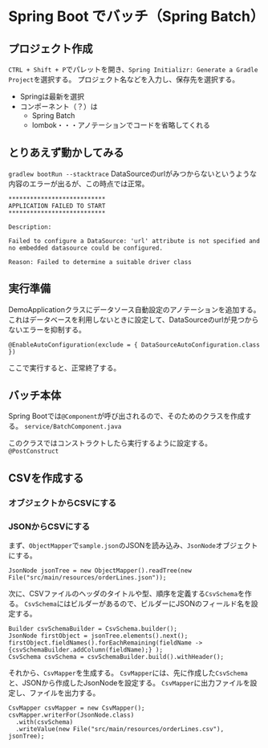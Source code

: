 # Spring Boot でバッチ（Spring Batch）

## プロジェクト作成

`CTRL + Shift + P`でパレットを開き、`Spring Initializr: Generate a Gradle Project`を選択する。
プロジェクト名などを入力し、保存先を選択する。

- Springは最新を選択
- コンポーネント（？）は
    - Spring Batch
    - lombok・・・アノテーションでコードを省略してくれる

## とりあえず動かしてみる
`gradlew bootRun --stacktrace`
DataSourceのurlがみつからないというような内容のエラーが出るが、この時点では正常。
```
***************************
APPLICATION FAILED TO START
***************************

Description:

Failed to configure a DataSource: 'url' attribute is not specified and no embedded datasource could be configured.

Reason: Failed to determine a suitable driver class
```

## 実行準備

DemoApplicationクラスにデータソース自動設定のアノテーションを追加する。
これはデータベースを利用しないときに設定して、DataSourceのurlが見つからないエラーを抑制する。

`@EnableAutoConfiguration(exclude = { DataSourceAutoConfiguration.class })`

ここで実行すると、正常終了する。

## バッチ本体

Spring Bootでは`@Component`が呼び出されるので、そのためのクラスを作成する。
`service/BatchComponent.java`

このクラスではコンストラクトしたら実行するように設定する。
`@PostConstruct`

## CSVを作成する

### オブジェクトからCSVにする


### JSONからCSVにする

まず、`ObjectMapper`で`sample.json`のJSONを読み込み、`JsonNode`オブジェクトにする。

```
JsonNode jsonTree = new ObjectMapper().readTree(new File("src/main/resources/orderLines.json"));
```

次に、CSVファイルのヘッダのタイトルや型、順序を定義する`CsvSchema`を作る。
`CsvSchema`にはビルダーがあるので、ビルダーにJSONのフィールド名を設定する。

```
Builder csvSchemaBuilder = CsvSchema.builder();
JsonNode firstObject = jsonTree.elements().next();
firstObject.fieldNames().forEachRemaining(fieldName -> {csvSchemaBuilder.addColumn(fieldName);} );
CsvSchema csvSchema = csvSchemaBuilder.build().withHeader();
```

それから、`CsvMapper`を生成する。
`CsvMapper`には、先に作成した`CsvSchema`と、JSONから作成したJsonNodeを設定する。
`CsvMapper`に出力ファイルを設定し、ファイルを出力する。

```
CsvMapper csvMapper = new CsvMapper();
csvMapper.writerFor(JsonNode.class)
  .with(csvSchema)
  .writeValue(new File("src/main/resources/orderLines.csv"), jsonTree);
```
